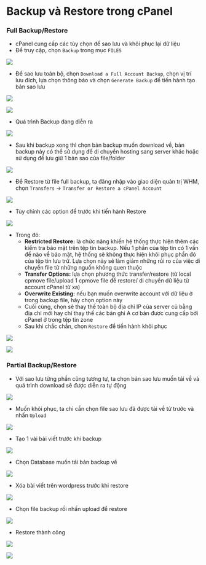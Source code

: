 # Backup và Restore trong cPanel

### Full Backup/Restore

- cPanel cung cấp các tùy chọn để sao lưu và khôi phục lại dữ liệu
- Để truy cập, chọn ```Backup``` trong mục ```FILES```

![](./images/cp_50.png)

- Để sao lưu toàn bộ, chọn ```Download a Full Account Backup```, chọn vị trí lưu đích, lựa chọn thông báo và chọn ```Generate Backup``` để tiến hành tạo bản sao lưu

![](./images/cp_51.png)

![](./images/cp_52.png)

- Quá trình Backup đang diễn ra

![](./images/cp_91.png)

- Sau khi backup xong thì chọn bản backup muốn download về, bản backup này có thể sử dụng để di chuyển hosting sang server khác hoặc sử dụng để lưu giữ 1 bản sao của file/folder

![](./images/cp_92.png)

- Để Restore từ file full backup, ta đăng nhập vào giao diện quản trị WHM, chọn ```Transfers``` -> ```Transfer or Restore a cPanel Account```

![](./images/cp_106.png)

- Tùy chỉnh các option để trước khi tiến hành Restore

![](./images/cp_107.png)

- Trong đó:
    - **Restricted Restore:** là chức năng khiến hệ thống thực hiện thêm các kiểm tra bảo mật trên tệp tin backup. Nếu 1 phần của tệp tin có 1 vấn đề nào về bảo mật, hệ thống sẽ không thực hiện khôi phục phần đó của tệp tin lưu trữ. Lựa chọn này sẽ làm giảm những rủi ro của việc di chuyển file từ những nguồn không quen thuộc
    - **Transfer Options:** lựa chọn phương thức transfer/restore (từ local cpmove file/upload 1 cpmove file để restore/ di chuyển dữ liệu từ account cPanel từ xa)
    - **Overwrite Existing:** nếu bạn muốn overwrite account với dữ liệu ở trong backup file, hãy chọn option này
    - Cuối cùng, chọn sẽ thay thế toàn bộ địa chỉ IP của server cũ bằng địa chỉ mới hay chỉ thay thế các bản ghi A cơ bản được cung cấp bởi cPanel ở trong tệp tin zone
    - Sau khi chắc chắn, chọn ```Restore``` để tiến hành khôi phục

![](./images/cp_108.png)

![](./images/cp_109.png)

### Partial Backup/Restore

- Với sao lưu từng phần cũng tương tự, ta chọn bản sao lưu muốn tải về và quá trình download sẽ được diễn ra tự động

![](./images/cp_53.png)

- Muốn khôi phục, ta chỉ cần chọn file sao lưu đã được tải về từ trước và nhấn ```Upload```

![](./images/cp_54.png)

- Tạo 1 vài bài viết trước khi backup

![](./images/cp_90.png)

- Chọn Database muốn tải bản backup về

![](./images/cp_94.png)

- Xóa bài viết trên wordpress trước khi restore

![](./images/cp_93.png)

- Chọn file backup rồi nhấn upload để restore

![](./images/cp_95.png)

- Restore thành công

![](./images/cp_96.png)

![](./images/cp_97.png)


